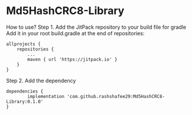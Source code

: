 # Md5HashCRC8-Library
How to use?
Step 1. Add the JitPack repository to your build file for gradle
Add it in your root build.gradle at the end of repositories:

	allprojects {
		repositories {
			...
			maven { url 'https://jitpack.io' }
		}
	}
  
Step 2. Add the dependency

	dependencies {
	        implementation 'com.github.rashshafee29:Md5HashCRC8-Library:0.1.0'
	}
